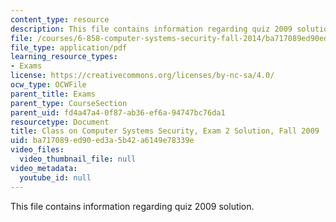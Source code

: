 ```yaml
---
content_type: resource
description: This file contains information regarding quiz 2009 solution.
file: /courses/6-858-computer-systems-security-fall-2014/ba717089ed90ed3a5b42a6149e78339e_MIT6_858F14_q09-2_sol.pdf
file_type: application/pdf
learning_resource_types:
- Exams
license: https://creativecommons.org/licenses/by-nc-sa/4.0/
ocw_type: OCWFile
parent_title: Exams
parent_type: CourseSection
parent_uid: fd4a47a4-0f87-ab36-ef6a-94747bc76da1
resourcetype: Document
title: Class on Computer Systems Security, Exam 2 Solution, Fall 2009
uid: ba717089-ed90-ed3a-5b42-a6149e78339e
video_files:
  video_thumbnail_file: null
video_metadata:
  youtube_id: null
---
```

This file contains information regarding quiz 2009 solution.